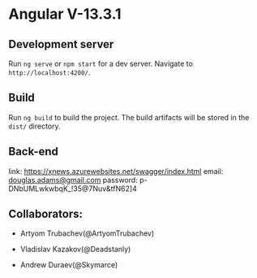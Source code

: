 # Angular V-13.3.1

## Development server
Run `ng serve` or `npm start` for a dev server. 
Navigate to `http://localhost:4200/`.

## Build
Run `ng build` to build the project. The build artifacts will be stored in the `dist/` directory.

## Back-end 
link: https://xnews.azurewebsites.net/swagger/index.html
email: douglas.adams@gmail.com
password: p-DNbUMLwkwbqK_!35@7Nuv&tfN62]4


## Collaborators:

- Artyom Trubachev(@ArtyomTrubachev)

- Vladislav Kazakov(@Deadstanly)

- Andrew Duraev(@Skymarce)
